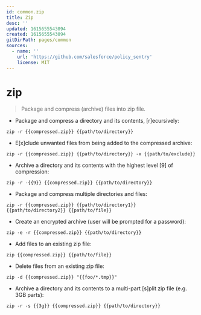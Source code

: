 ```yaml
---
id: common.zip
title: Zip
desc: ''
updated: 1615655543094
created: 1615655543094
gitDirPath: pages/common
sources:
  - name: ''
    url: 'https://github.com/salesforce/policy_sentry'
    license: MIT
---
```

# zip

> Package and compress (archive) files into zip file.

- Package and compress a directory and its contents, [r]ecursively:

`zip -r {{compressed.zip}} {{path/to/directory}}`

- E[x]clude unwanted files from being added to the compressed archive:

`zip -r {{compressed.zip}} {{path/to/directory}} -x {{path/to/exclude}}`

- Archive a directory and its contents with the highest level [9] of compression:

`zip -r -{{9}} {{compressed.zip}} {{path/to/directory}}`

- Package and compress multiple directories and files:

`zip -r {{compressed.zip}} {{path/to/directory1}} {{path/to/directory2}} {{path/to/file}}`

- Create an encrypted archive (user will be prompted for a password):

`zip -e -r {{compressed.zip}} {{path/to/directory}}`

- Add files to an existing zip file:

`zip {{compressed.zip}} {{path/to/file}}`

- Delete files from an existing zip file:

`zip -d {{compressed.zip}} "{{foo/*.tmp}}"`

- Archive a directory and its contents to a multi-part [s]plit zip file (e.g. 3GB parts):

`zip -r -s {{3g}} {{compressed.zip}} {{path/to/directory}}`

